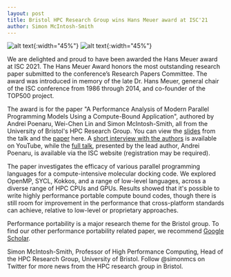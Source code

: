 ```yaml
---
layout: post
title: Bristol HPC Research Group wins Hans Meuer award at ISC'21
author: Simon McIntosh-Smith
---
```



![alt text]({{site.url}}/assets/ISC-21-Logo.png "ISC 2021 logo"){:width="45%"} ![alt text]({{site.url}}/assets/Hans-Meuer-Award-Logo.png "Hans Meuer best paper award"){:width="45%"}

We are delighted and proud to have been awarded the Hans Meuer award at ISC 2021. The Hans Meuer Award honors the most outstanding research paper submitted to the conference’s Research Papers Committee. The award was introduced in memory of the late Dr. Hans Meuer, general chair of the ISC conference from 1986 through 2014, and co-founder of the TOP500 project. 

The award is for the paper "A Performance Analysis of Modern Parallel Programming Models Using a Compute-Bound Application", authored by Andrei Poenaru, Wei-Chen Lin and Simon McIntosh-Smith, all from the University of Bristol's HPC Research Group. You can view the [slides]({{site.url}}/assets/ISC-2021-miniBUDE-slides.pdf) from the talk and the [paper]({{site.url}}/assets/ISC-Bristol-Hans-Meueur-award-2021.pdf) here. A [short interview with the authors](https://youtu.be/npAT-6LjFas) is available on YouTube, while the [full talk](https://app.swapcard.com/event/isc-high-performance-2021-digital/planning/UGxhbm5pbmdfNDQ0NzAz), presented by the lead author, Andrei Poenaru, is available via the ISC website (registration may be required).

The paper investigates the efficacy of various parallel programming languages for a compute-intensive molecular docking code. We explored OpenMP, SYCL, Kokkos, and a range of low-level languages, across a diverse range of HPC CPUs and GPUs. Results showed that it's possible to write highly performance portable compute bound codes, though there is still room for improvement in the performance that cross-platform standards can achieve, relative to low-level or proprietary approaches.

Performance portability is a major research theme for the Bristol group. To find our other performance portability related paper, we recommend [Google Scholar](https://scholar.google.co.uk/scholar?hl=en&as_sdt=0%2C5&q=McIntosh-Smith+%22performance+portability%22&btnG=).

Simon McIntosh-Smith, Professor of High Performance Computing, Head of the HPC Research Group, University of Bristol. Follow @simonmcs on Twitter for more news from the HPC research group in Bristol.

